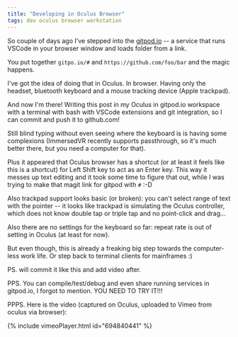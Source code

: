 ```yaml
---
title: "Developing in Oculus Browser"
tags: dev oculus browser workstation
---
```


So couple of days ago I've stepped into the [gitpod.io](https://gitpod.io/) -- a service that runs VSCode in your browser window and
loads folder from a link.

You put together `gitpo.io/#` and `https://github.com/foo/bar` and the magic happens.

I've got the idea of doing that in Oculus. In browser. Having only the headset, bluetooth keyboard and a mouse tracking device (Apple trackpad).

And now I'm there! Writing this post in my Oculus in gitpod.io workspace with a terminal with bash with VSCode extensions and git integration,
so I can commit and push it to github.com!

Still blind typing without even seeing where the keyboard is is having some complexions (ImmersedVR recently supports passthrough, so
it's much better there, but you need a computer for that).

Plus it appeared that Oculus browser has a shortcut (or at least it feels like this is a shortcut) for Left Shift key to act as an Enter key.
This way it messes up text editing and it took some time to figure that out, while I was trying to make that magit link for gitpod with `#` :-D

Also trackpad support looks basic (or broken): you can't select range of text with the pointer -- it looks like trackpad is simulating the
Oculus controller, which does not know double tap or triple tap and no point-click and drag...

Also there are no settings for the keyboard so far: repeat rate is out of setting in Oculus (at least for now).

But even though, this is already a freaking big step towards the computer-less work life. Or step back to terminal clients for mainframes :)

PS. will commit it like this and add video after.

PPS. You can compile/test/debug and even share running services in gitpod.io, I forgot to mention. YOU NEED TO TRY IT!!!

PPPS. Here is the video (captured on Oculus, uploaded to Vimeo from oculus via browser):

{% include vimeoPlayer.html id="694840441" %}
